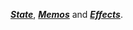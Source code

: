 [***State***](./adaptState/adaptState.js), 
[***Memos***](./adaptMemo.js) and 
[***Effects***](./adaptEffect/adaptEffect.js).